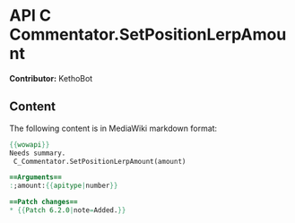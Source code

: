 # API C Commentator.SetPositionLerpAmount

**Contributor:** KethoBot

## Content

The following content is in MediaWiki markdown format:

```mediawiki
{{wowapi}}
Needs summary.
 C_Commentator.SetPositionLerpAmount(amount)

==Arguments==
:;amount:{{apitype|number}}

==Patch changes==
* {{Patch 6.2.0|note=Added.}}
```